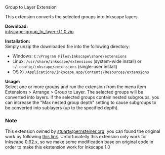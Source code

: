 Group to Layer Extension

This extension converts the selected groups into Inkscape layers.

**Download:**  
[inkscape-group_to_layer-0.1.0.zip](http://www.pernsteiner.org/inkscape/group_to_layer/inkscape-group_to_layer-0.1.0.zip)

**Installation:**  
Simply unzip the downloaded file into the following directory:

- Windows:
   `C:\Program Files\Inkscape\share\extensions`
- Linux:
   `/usr/share/inkscape/extensions` (system-wide
   install) or `~/.config/inkscape/extensions` (single-user install)
- OS X:
   `/Applications/Inkscape.app/Contents/Resources/extensions`

**Usage:**  
Select one or more groups and run the extension from the menu item
 Extensions > Arrange > Group to Layer. The selected groups will
 be converted into layers. If the selected groups contain nested
 subgroups, you can increase the "Max nested group depth" setting to
 cause subgroups to be converted into sublayers (up to the specified
 depth).



### Note

This extension owned by stuart@pernsteiner.org, you can found the original work by following [this link](http://www.pernsteiner.org/inkscape/group_to_layer/). Unfortunatelly this extension only work for inkscape 0.92.x, so we make some modification base on original code in order to make this ekstension work for Inkscape 1.0
